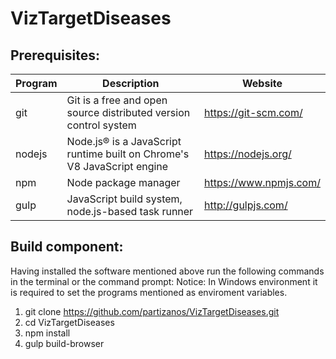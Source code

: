 





# VizTargetDiseases


## Prerequisites:

| Program | Description | Website |
| --- | --- | --- |
| git | Git is a free and open source distributed version control system | https://git-scm.com/  |
| nodejs | Node.js® is a JavaScript runtime built on Chrome's V8 JavaScript engine | https://nodejs.org/ |
| npm | Node package manager| https://www.npmjs.com/ |
| gulp | JavaScript build system, node.js-based task runner | http://gulpjs.com/ |

## Build component:

Having installed the software mentioned above run the following commands in the terminal or the command prompt:
Notice: In Windows environment it is required to set the programs mentioned as enviroment variables.

1. git clone https://github.com/partizanos/VizTargetDiseases.git 
2. cd VizTargetDiseases
3. npm install
4. gulp build-browser


